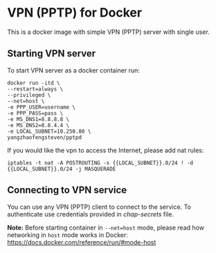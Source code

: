 # VPN (PPTP) for Docker

This is a docker image with simple VPN (PPTP) server with single user.


## Starting VPN server

To start VPN server as a docker container run:

````
docker run -itd \
--restart=always \
--privileged \
--net=host \
-e PPP_USER=username \
-e PPP_PASS=pass \
-e MS_DNS1=8.8.8.8 \
-e MS_DNS2=8.8.4.4 \
-e LOCAL_SUBNET=10.250.80 \
yangzhaofengsteven/pptpd
````

If you would like the vpn to access the Internet, please add nat rules:
````
iptables -t nat -A POSTROUTING -s {{LOCAL_SUBNET}}.0/24 ! -d {{LOCAL_SUBNET}}.0/24 -j MASQUERADE
````

## Connecting to VPN service
You can use any VPN (PPTP) client to connect to the service.
To authenticate use credentials provided in _chap-secrets_ file.


**Note:** Before starting container in `--net=host` mode, please read how networking in `host` mode works in Docker:
https://docs.docker.com/reference/run/#mode-host

